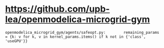 # https://github.com/upb-lea/openmodelica-microgrid-gym

```console
openmodelica_microgrid_gym/agents/safeopt.py:        remaining_params = {k: v for k, v in kernel_params.items() if k not in {'class', 'useGPU'}}

```
